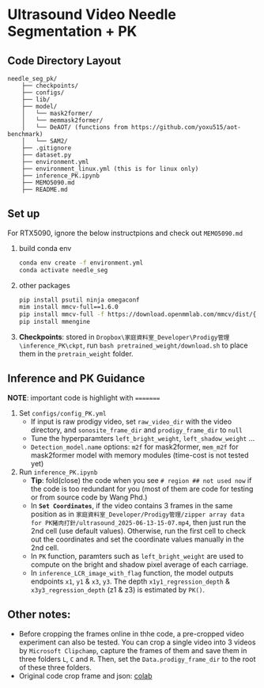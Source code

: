 # Ultrasound Video Needle Segmentation + PK

## Code Directory Layout
```
needle_seg_pk/
    ├── checkpoints/
    ├── configs/
    ├── lib/
    ├── model/
    │   └── mask2former/
    │   └── memmask2former/ 
    │   └── DeAOT/ (functions from https://github.com/yoxu515/aot-benchmark) 
    │   └── SAM2/ 
    ├── .gitignore
    ├── dataset.py
    ├── environment.yml
    ├── environment_linux.yml (this is for linux only)
    ├── inference_PK.ipynb
    ├── MEMO5090.md
    ├── README.md
```

## Set up
For RTX5090, ignore the below instructpions and check out `MEMO5090.md`
1. build conda env
	```bash
	conda env create -f environment.yml
	conda activate needle_seg
	```
2. other packages
	```bash
	pip install psutil ninja omegaconf
	mim install mmcv-full==1.6.0
	pip install mmcv-full -f https://download.openmmlab.com/mmcv/dist/{cu_version}/{torch_version}/index.html  ## install the version based on your own device (https://mmcv.readthedocs.io/en/v1.6.0/get_started/installation.html)
	pip install mmengine
	```
<!-- 
3. Extension in TransNeXt
Follow https://github.com/DaiShiResearch/TransNeXt?tab=readme-ov-file#cuda-implementation,
download and move swattention_extension folder to `./model/mask2former`
	```bash
	cd ./model/mask2former/swattention_extension
	pip install .
	```
NOTE: This should be done under `conda activate needle_seg` 
If "error: Microsoft Visual C++ 14.0 or greater is required", download Microsoft C++ Build Tools. -->

3. **Checkpoints**: stored in `Dropbox\家庭資料室_Developer\Prodigy管理\inference_PK\ckpt`, run `bash pretrained_weight/download.sh` to place them in the `pretrain_weight` folder.

## Inference and PK Guidance
**NOTE**: important code is highlight with `=======`
1. Set `configs/config_PK.yml`
	* If input is raw prodigy video, set `raw_video_dir` with the video directory, and `sonosite_frame_dir` and `prodigy_frame_dir` to `null`
	* Tune the hyperparamters `left_bright_weight`, `left_shadow_weight` ...
	* `Detection_model.name` options: `m2f` for mask2former, `mem_m2f` for mask2former model with memory modules (time-cost is not tested yet)
2. Run `inference_PK.ipynb`
	* **Tip**: fold(close) the code when you see `# region ## not used now` if the code is too redundant for you (most of them are code for testing or from source code by Wang Phd.)
	* In **`Set Coordinates`**, if the video contains 3 frames in the same position as in `家庭資料室_Developer/Prodigy管理/zipper array data for PK豬肉打針/ultrasound_2025-06-13-15-07.mp4`, then just run the 2nd cell (use default values). Otherwise, run the first cell to check out the coordinates and set the coordinate values manually in the 2nd cell.
	* In `PK` function, paramters such as `left_bright_weight` are used to compute on the bright and shadow pixel average of each carriage.
	* In `inference_LCR_image_with_flag` function, the model outputs endpoints `x1`, `y1` & `x3`, `y3`. The depth `x1y1_regression_depth` & `x3y3_regression_depth` (z1 & z3) is estimated by `PK()`.

## Other notes:
- Before cropping the frames online in thhe code, a pre-cropped video experiment can also be tested. You can crop a single video into 3 videos by `Microsoft Clipchamp`, capture the frames of them and save them in three folders `L`, `C` and `R`. Then, set the `Data.prodigy_frame_dir` to the root of these three folders.
- Original code crop frame and json: [colab](https://colab.research.google.com/drive/1IDEzVgIBcPq9fVombAORn-TQ8SG4xLlT?usp=sharing#scrollTo=55a55FjP1onU)